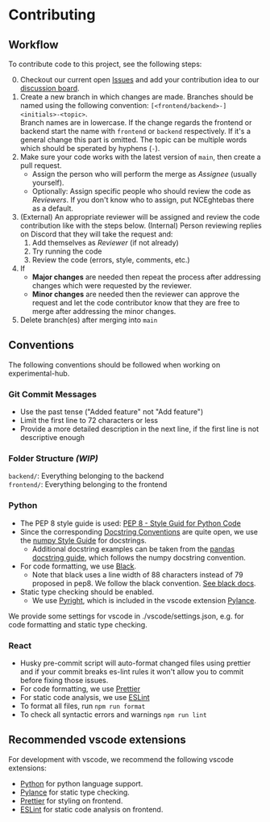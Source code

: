 # Contributing

## Workflow

To contribute code to this project, see the following steps:

0. Checkout our current open [Issues](https://github.com/TUMFARSynchrony/experimental-hub/issues) and add your contribution idea to our [discussion board](https://github.com/TUMFARSynchrony/experimental-hub/discussions/categories/ideas). 
1. Create a new branch in which changes are made. Branches should be named using the following convention: `[<frontend/backend>-]<initials>-<topic>`.  
Branch names are in lowercase. If the change regards the frontend or backend start the name with `frontend` or `backend` respectively. If it's a general change this part is omitted. The topic can be multiple words which should be sperated by hyphens (`-`).
2. Make sure your code works with the latest version of `main`, then create a pull request.
    - Assign the person who will perform the merge as *Assignee* (usually yourself).
    - Optionally: Assign specific people who should review the code as *Reviewers*. If you don't know who to assign, put NCEghtebas there as a default.
3. (External) An appropriate reviewer will be assigned and review the code contribution like with the steps below.
   (Internal) Person reviewing replies on Discord that they will take the request and:
    1. Add themselves as *Reviewer* (if not already)
    1. Try running the code
    1. Review the code (errors, style, comments, etc.)
5. If
    - **Major changes** are needed then repeat the process after addressing changes which were requested by the reviewer.
    - **Minor changes** are needed then the reviewer can approve the request and let the code contributor know that they are free to merge after addressing the minor changes.
6. Delete branch(es) after merging into `main`

## Conventions
The following conventions should be followed when working on experimental-hub.

### Git Commit Messages
- Use the past tense ("Added feature" not "Add feature")
- Limit the first line to 72 characters or less
- Provide a more detailed description in the next line, if the first line is not descriptive enough

### Folder Structure _(WIP)_
`backend/`: Everything belonging to the backend  
`frontend/`: Everything belonging to the frontend

### Python 

- The PEP 8 style guide is used: [PEP 8 - Style Guid for Python Code](https://peps.python.org/pep-0008/)
- Since the corresponding [Docstring Conventions](https://peps.python.org/pep-0257/) are quite open, we use the [numpy Style Guide](https://numpydoc.readthedocs.io/en/latest/format.html) for docstrings.
	- Additional docstring examples can be taken from the [pandas docstring guide](https://python-sprints.github.io/pandas/guide/pandas_docstring.html), which follows the numpy docstring convention.
- For code formatting, we use [Black](https://github.com/psf/black).
	- Note that black uses a line width of 88 characters instead of 79 proposed in pep8. We follow the black convention. [See black docs](https://black.readthedocs.io/en/stable/the_black_code_style/current_style.html#line-length).
- Static type checking should be enabled.
	- We use [Pyright](https://github.com/microsoft/pyright), which is included in the vscode extension [Pylance](https://marketplace.visualstudio.com/items?itemName=ms-python.vscode-pylance).

We provide some settings for vscode in ./vscode/settings.json, e.g. for code formatting and static type checking.


### React
- Husky pre-commit script will auto-format changed files using prettier and if your commit breaks es-lint rules it won't allow you to commit before fixing those issues.
- For code formatting, we use [Prettier](https://prettier.io/)
- For static code analysis, we use [ESLint](https://eslint.org/docs/latest/rules/)
- To format all files, run `npm run format`
- To check all syntactic errors and warnings `npm run lint`

## Recommended vscode extensions

For development with vscode, we recommend the following vscode extensions:

- [Python](https://marketplace.visualstudio.com/items?itemName=ms-python.python) for python language support.
- [Pylance](https://marketplace.visualstudio.com/items?itemName=ms-python.vscode-pylance) for static type checking.
- [Prettier](https://marketplace.visualstudio.com/items?itemName=esbenp.prettier-vscode) for styling on frontend.
- [ESLint](https://marketplace.visualstudio.com/items?itemName=dbaeumer.vscode-eslint) for static code analysis on frontend.

